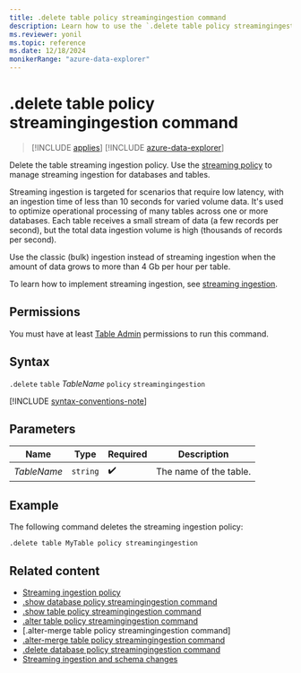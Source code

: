 ```yaml
---
title: .delete table policy streamingingestion command
description: Learn how to use the `.delete table policy streamingingestion` command to delete a table's streaming ingestion policy.
ms.reviewer: yonil
ms.topic: reference
ms.date: 12/18/2024
monikerRange: "azure-data-explorer"
---
```

# .delete table policy streamingingestion command

> [!INCLUDE [applies](../includes/applies-to-version/applies.md)] [!INCLUDE [azure-data-explorer](../includes/applies-to-version/azure-data-explorer.md)]

Delete the table streaming ingestion policy. Use the [streaming policy](../management/streaming-ingestion-policy.md) to manage streaming ingestion for databases and tables.  

Streaming ingestion is targeted for scenarios that require low latency, with an ingestion time of less than 10 seconds for varied volume data. It's used to optimize operational processing of many tables across one or more databases. Each table receives a small stream of data (a few records per second), but the total data ingestion volume is high (thousands of records per second).

Use the classic (bulk) ingestion instead of streaming ingestion when the amount of data grows to more than 4 Gb per hour per table.

To learn how to implement streaming ingestion, see [streaming ingestion](/azure/data-explorer/ingest-data-streaming).

## Permissions

You must have at least [Table Admin](../access-control/role-based-access-control.md) permissions to run this command.

## Syntax

`.delete` `table` *TableName* `policy` `streamingingestion`

[!INCLUDE [syntax-conventions-note](../includes/syntax-conventions-note.md)]

## Parameters

|Name|Type|Required|Description|
|--|--|--|--|
|*TableName*| `string` | :heavy_check_mark:|The name of the table.|

## Example

The following command deletes the streaming ingestion policy:

```kusto
.delete table MyTable policy streamingingestion 
```

## Related content

* [Streaming ingestion policy](streaming-ingestion-policy.md)
* [.show database policy streamingingestion command](show-database-streaming-ingestion-policy-command.md)
* [.show table policy streamingingestion command](show-table-streaming-ingestion-policy-command.md)
* [.alter table policy streamingingestion command](alter-table-streaming-ingestion-policy-command.md)
* [.alter-merge table policy streamingingestion command]
* [.alter-merge table policy streamingingestion command](alter-merge-table-streaming-ingestion-policy-command.md)
* [.delete database policy streamingingestion command](delete-database-streaming-ingestion-policy-command.md)
* [Streaming ingestion and schema changes](data-ingestion/streaming-ingestion-schema-changes.md)